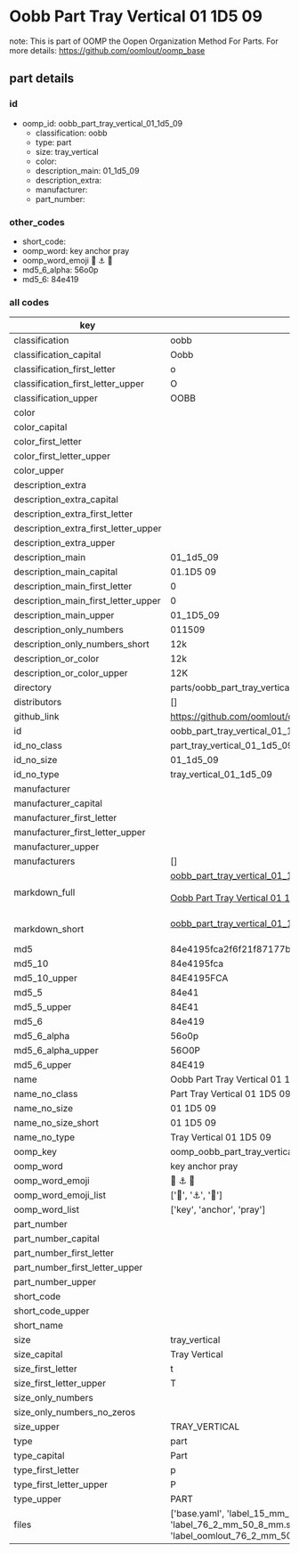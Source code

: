 # Oobb Part Tray Vertical 01 1D5 09  

note: This is part of OOMP the Oopen Organization Method For Parts. For more details: https://github.com/oomlout/oomp_base

##  part details





### id
* oomp_id: oobb_part_tray_vertical_01_1d5_09
  * classification: oobb
  * type: part
  * size: tray_vertical
  * color: 
  * description_main: 01_1d5_09
  * description_extra: 
  * manufacturer: 
  * part_number: 

### other_codes
* short_code: 
* oomp_word: key anchor pray
* oomp_word_emoji :key: :anchor: :pray:
* md5_6_alpha: 56o0p
* md5_6: 84e419

### all codes 
| key | value |  
| --- | --- |  
| classification | oobb |  
| classification_capital | Oobb |  
| classification_first_letter | o |  
| classification_first_letter_upper | O |  
| classification_upper | OOBB |  
| color |  |  
| color_capital |  |  
| color_first_letter |  |  
| color_first_letter_upper |  |  
| color_upper |  |  
| description_extra |  |  
| description_extra_capital |  |  
| description_extra_first_letter |  |  
| description_extra_first_letter_upper |  |  
| description_extra_upper |  |  
| description_main | 01_1d5_09 |  
| description_main_capital | 01.1D5 09 |  
| description_main_first_letter | 0 |  
| description_main_first_letter_upper | 0 |  
| description_main_upper | 01_1D5_09 |  
| description_only_numbers | 011509 |  
| description_only_numbers_short | 12k |  
| description_or_color | 12k |  
| description_or_color_upper | 12K |  
| directory | parts/oobb_part_tray_vertical_01_1d5_09 |  
| distributors | [] |  
| github_link | https://github.com/oomlout/oomlout_oomp_part_src/tree/main/parts/oobb_part_tray_vertical_01_1d5_09/working |  
| id | oobb_part_tray_vertical_01_1d5_09 |  
| id_no_class | part_tray_vertical_01_1d5_09 |  
| id_no_size | 01_1d5_09 |  
| id_no_type | tray_vertical_01_1d5_09 |  
| manufacturer |  |  
| manufacturer_capital |  |  
| manufacturer_first_letter |  |  
| manufacturer_first_letter_upper |  |  
| manufacturer_upper |  |  
| manufacturers | [] |  
| markdown_full | [oobb_part_tray_vertical_01_1d5_09](https://github.com/oomlout/oomlout_oomp_part_src/tree/main/parts/oobb_part_tray_vertical_01_1d5_09/working)<br>[](https://github.com/oomlout/oomlout_oomp_part_src/tree/main/parts/oobb_part_tray_vertical_01_1d5_09/working)<br>[Oobb Part Tray Vertical 01 1D5 09](https://github.com/oomlout/oomlout_oomp_part_src/tree/main/parts/oobb_part_tray_vertical_01_1d5_09/working)<br><br> |  
| markdown_short | [oobb_part_tray_vertical_01_1d5_09](https://github.com/oomlout/oomlout_oomp_part_src/tree/main/parts/oobb_part_tray_vertical_01_1d5_09/working)<br><br> |  
| md5 | 84e4195fca2f6f21f87177b7a8dfcb4d |  
| md5_10 | 84e4195fca |  
| md5_10_upper | 84E4195FCA |  
| md5_5 | 84e41 |  
| md5_5_upper | 84E41 |  
| md5_6 | 84e419 |  
| md5_6_alpha | 56o0p |  
| md5_6_alpha_upper | 56O0P |  
| md5_6_upper | 84E419 |  
| name | Oobb Part Tray Vertical 01 1D5 09 |  
| name_no_class | Part Tray Vertical 01 1D5 09 |  
| name_no_size | 01 1D5 09 |  
| name_no_size_short | 01 1D5 09 |  
| name_no_type | Tray Vertical 01 1D5 09 |  
| oomp_key | oomp_oobb_part_tray_vertical_01_1d5_09 |  
| oomp_word | key anchor pray |  
| oomp_word_emoji | :key: :anchor: :pray: |  
| oomp_word_emoji_list | [':key:', ':anchor:', ':pray:'] |  
| oomp_word_list | ['key', 'anchor', 'pray'] |  
| part_number |  |  
| part_number_capital |  |  
| part_number_first_letter |  |  
| part_number_first_letter_upper |  |  
| part_number_upper |  |  
| short_code |  |  
| short_code_upper |  |  
| short_name |  |  
| size | tray_vertical |  
| size_capital | Tray Vertical |  
| size_first_letter | t |  
| size_first_letter_upper | T |  
| size_only_numbers |  |  
| size_only_numbers_no_zeros |  |  
| size_upper | TRAY_VERTICAL |  
| type | part |  
| type_capital | Part |  
| type_first_letter | p |  
| type_first_letter_upper | P |  
| type_upper | PART |  
| files | ['base.yaml', 'label_15_mm_30_mm.pdf', 'label_15_mm_30_mm.svg', 'label_76_2_mm_50_8_mm.pdf', 'label_76_2_mm_50_8_mm.svg', 'label_oomlout_76_2_mm_50_8_mm.pdf', 'label_oomlout_76_2_mm_50_8_mm.svg', 'readme.md', 'working.json', 'working.yaml'] |  
